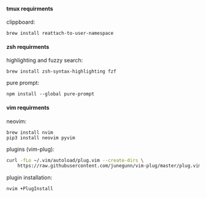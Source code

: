 #### tmux requirments

clippboard:
```
brew install reattach-to-user-namespace 
```

#### zsh requirments

highlighting and fuzzy search:
```
brew install zsh-syntax-highlighting fzf
```

pure prompt:
``` 
npm install --global pure-prompt
```

#### vim requirments

neovim:

```
brew install nvim
pip3 install neovim pyvim
```

plugins (vim-plug):

```sh
curl -fLo ~/.vim/autoload/plug.vim --create-dirs \
    https://raw.githubusercontent.com/junegunn/vim-plug/master/plug.vim
```

plugin installation:

```
nvim +PlugInstall
```
